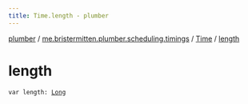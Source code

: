 ```yaml
---
title: Time.length - plumber
---
```


[plumber](../../index.html) / [me.bristermitten.plumber.scheduling.timings](../index.html) / [Time](index.html) / [length](./length.html)

# length

`var length: `[`Long`](https://kotlinlang.org/api/latest/jvm/stdlib/kotlin/-long/index.html)